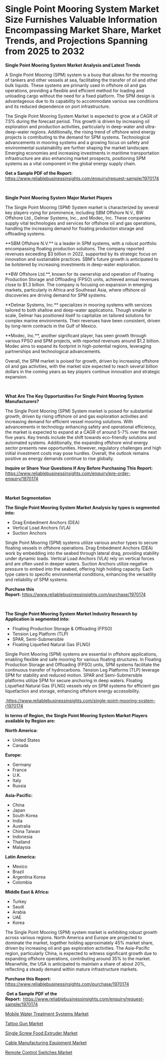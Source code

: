 <p><h1>Single Point Mooring System Market Size Furnishes Valuable Information Encompassing Market Share, Market Trends, and Projections Spanning from 2025 to 2032</h1></p><p><strong>Single Point Mooring System Market Analysis and Latest Trends</strong></p>
<p><p>A Single Point Mooring (SPM) system is a buoy that allows for the mooring of tankers and other vessels at sea, facilitating the transfer of oil and other bulk liquids. These systems are primarily used in offshore oil and gas operations, providing a flexible and efficient method for loading and unloading cargo without the need for a fixed platform. The SPM design is advantageous due to its capability to accommodate various sea conditions and its reduced dependence on port infrastructure.</p><p>The Single Point Mooring System Market is expected to grow at a CAGR of 7.5% during the forecast period. This growth is driven by increasing oil exploration and production activities, particularly in deep-water and ultra-deep-water regions. Additionally, the rising trend of offshore wind energy projects is contributing to the demand for SPM systems. Technological advancements in mooring systems and a growing focus on safety and environmental sustainability are further shaping the market landscape. Emerging economies and increasing investments in maritime transportation infrastructure are also enhancing market prospects, positioning SPM systems as a vital component in the global energy supply chain.</p></p>
<p><strong>Get a Sample PDF of the Report:&nbsp;</strong> <a href="https://www.reliablebusinessinsights.com/enquiry/request-sample/1970174?utm_campaign=57&utm_medium=2&utm_source=Github&utm_content=ia&utm_term=17022025&utm_id=single-point-mooring-system">https://www.reliablebusinessinsights.com/enquiry/request-sample/1970174</a></p>
<p>&nbsp;</p>
<p><strong>Single Point Mooring System Major Market Players</strong></p>
<p><p>The Single Point Mooring (SPM) System market is characterized by several key players vying for prominence, including SBM Offshore N.V., BW Offshore Ltd., Delmar Systems, Inc., and Modec, Inc. These companies supply vital technologies and services for offshore oil and gas operations, handling the increasing demand for floating production storage and offloading systems.</p><p>**SBM Offshore N.V.** is a leader in SPM systems, with a robust portfolio encompassing floating production solutions. The company reported revenues exceeding $3 billion in 2022, supported by its strategic focus on innovation and sustainable practices. SBM's future growth is anticipated to be bolstered by increasing investments in deep-water exploration.</p><p>**BW Offshore Ltd.**, known for its ownership and operation of Floating Production Storage and Offloading (FPSO) units, achieved annual revenues close to $1.3 billion. The company is focusing on expansion in emerging markets, particularly in Africa and Southeast Asia, where offshore oil discoveries are driving demand for SPM systems.</p><p>**Delmar Systems, Inc.** specializes in mooring systems with services tailored to both shallow and deep-water applications. Though smaller in scale, Delmar has positioned itself to capitalize on tailored solutions for complex marine environments. Their revenues have been consistent, driven by long-term contracts in the Gulf of Mexico.</p><p>**Modec, Inc.**, another significant player, has seen growth through various FPSO and SPM projects, with reported revenues around $1.2 billion. Modec aims to expand its footprint in high-potential regions, leveraging partnerships and technological advancements.</p><p>Overall, the SPM market is poised for growth, driven by increasing offshore oil and gas activities, with the market size expected to reach several billion dollars in the coming years as key players continue innovation and strategic expansion.</p></p>
<p>&nbsp;</p>
<p><strong>What Are The Key Opportunities For Single Point Mooring System Manufacturers?</strong></p>
<p><p>The Single Point Mooring (SPM) System market is poised for substantial growth, driven by rising offshore oil and gas exploration activities and increasing demand for efficient vessel mooring solutions. With advancements in technology enhancing safety and operational efficiency, the market is expected to expand at a CAGR of around 5-7% over the next five years. Key trends include the shift towards eco-friendly solutions and automated systems. Additionally, the expanding offshore wind energy sector presents new opportunities. However, regulatory challenges and high initial investment costs may pose hurdles. Overall, the outlook remains positive as energy demands continue to rise globally.</p></p>
<p><strong>Inquire or Share Your Questions If Any Before Purchasing This Report:</strong> <a href="https://www.reliablebusinessinsights.com/enquiry/pre-order-enquiry/1970174?utm_campaign=57&utm_medium=2&utm_source=Github&utm_content=ia&utm_term=17022025&utm_id=single-point-mooring-system">https://www.reliablebusinessinsights.com/enquiry/pre-order-enquiry/1970174</a></p>
<p>&nbsp;</p>
<p><strong>Market Segmentation</strong></p>
<p><strong>The Single Point Mooring System Market Analysis by types is segmented into:</strong></p>
<p><ul><li>Drag Embedment Anchors (DEA)</li><li>Vertical Load Anchors (VLA)</li><li>Suction Anchors</li></ul></p>
<p><p>Single Point Mooring (SPM) systems utilize various anchor types to secure floating vessels in offshore operations. Drag Embedment Anchors (DEA) work by embedding into the seabed through lateral drag, providing stability under dynamic loads. Vertical Load Anchors (VLA) rely on vertical forces and are often used in deeper waters. Suction Anchors utilize negative pressure to embed into the seabed, offering high holding capacity. Each type caters to specific environmental conditions, enhancing the versatility and reliability of SPM systems.</p></p>
<p><strong>Purchase this Report:&nbsp;</strong><a href="https://www.reliablebusinessinsights.com/purchase/1970174?utm_campaign=57&utm_medium=2&utm_source=Github&utm_content=ia&utm_term=17022025&utm_id=single-point-mooring-system">https://www.reliablebusinessinsights.com/purchase/1970174</a></p>
<p>&nbsp;</p>
<p><strong>The Single Point Mooring System Market Industry Research by Application is segmented into:</strong></p>
<p><ul><li>Floating Production Storage & Offloading (FPSO)</li><li>Tension Leg Platform (TLP)</li><li>SPAR, Semi-Submersible</li><li>Floating Liquefied Natural Gas (FLNG)</li></ul></p>
<p><p>Single Point Mooring (SPM) systems are essential in offshore applications, enabling flexible and safe mooring for various floating structures. In Floating Production Storage and Offloading (FPSO) units, SPM systems facilitate the continuous transfer of hydrocarbons. Tension Leg Platforms (TLP) leverage SPM for stability and reduced motion. SPAR and Semi-Submersible platforms utilize SPM for secure anchoring in deep waters. Floating Liquefied Natural Gas (FLNG) vessels rely on SPM systems for efficient gas liquefaction and storage, enhancing offshore energy accessibility.</p></p>
<p><a href="https://www.reliablebusinessinsights.com/single-point-mooring-system-r1970174?utm_campaign=57&utm_medium=2&utm_source=Github&utm_content=ia&utm_term=17022025&utm_id=single-point-mooring-system">&nbsp;https://www.reliablebusinessinsights.com/single-point-mooring-system-r1970174</a></p>
<p><strong>In terms of Region, the Single Point Mooring System Market Players available by Region are:</strong></p>
<p>
    <p> <strong> North America: </strong>
        <ul>
            <li>United States</li>
            <li>Canada</li>
        </ul>
        </p> 
    <p> <strong> Europe: </strong>
        <ul>
            <li>Germany</li>
            <li>France</li>
            <li>U.K.</li>
            <li>Italy</li>
            <li>Russia</li>
        </ul>
        </p> 
    <p> <strong> Asia-Pacific: </strong>
        <ul>
            <li>China</li>
            <li>Japan</li>
            <li>South Korea</li>
            <li>India</li>
            <li>Australia</li>
            <li>China Taiwan</li>
            <li>Indonesia</li>
            <li>Thailand</li>
            <li>Malaysia</li>
        </ul>
        </p> 
    <p> <strong> Latin America: </strong>
        <ul>
            <li>Mexico</li>
            <li>Brazil</li>
            <li>Argentina Korea</li>
            <li>Colombia</li>
        </ul>
        </p> 
    <p> <strong> Middle East & Africa: </strong>
        <ul>
            <li>Turkey</li>
            <li>Saudi</li>
            <li>Arabia</li>
            <li>UAE</li>
            <li>Korea</li>
        </ul>
    </p>
    </p>
<p><p>The Single Point Mooring (SPM) system market is exhibiting robust growth across various regions. North America and Europe are projected to dominate the market, together holding approximately 45% market share, driven by increasing oil and gas exploration activities. The Asia-Pacific region, particularly China, is expected to witness significant growth due to expanding offshore operations, contributing around 35% to the market. Meanwhile, the USA is anticipated to maintain a share of about 20%, reflecting a steady demand within mature infrastructure markets.</p></p>
<p><strong>Purchase this Report: </strong><a href="https://www.reliablebusinessinsights.com/purchase/1970174?utm_campaign=57&utm_medium=2&utm_source=Github&utm_content=ia&utm_term=17022025&utm_id=single-point-mooring-system">https://www.reliablebusinessinsights.com/purchase/1970174</a></p>
<p>&nbsp;<strong>Get a Sample PDF of the Report:&nbsp;&nbsp;</strong><a href="https://www.reliablebusinessinsights.com/enquiry/request-sample/1970174?utm_campaign=57&utm_medium=2&utm_source=Github&utm_content=ia&utm_term=17022025&utm_id=single-point-mooring-system">https://www.reliablebusinessinsights.com/enquiry/request-sample/1970174</a></p>
<p><strong></strong></p>
<p><p><a href="https://github.com/jandedaboy1/Market-Research-Report-List-1/blob/main/mobile-water-treatment-systems-market.md?utm_campaign=57&utm_medium=2&utm_source=Github&utm_content=ia&utm_term=17022025&utm_id=single-point-mooring-system">Mobile Water Treatment Systems Market</a></p><p><a href="https://github.com/akermigarib/Market-Research-Report-List-1/blob/main/tattoo-gun-market.md?utm_campaign=57&utm_medium=2&utm_source=Github&utm_content=ia&utm_term=17022025&utm_id=single-point-mooring-system">Tattoo Gun Market</a></p><p><a href="https://github.com/theriiawande/Market-Research-Report-List-1/blob/main/single-screw-food-extruder-market.md?utm_campaign=57&utm_medium=2&utm_source=Github&utm_content=ia&utm_term=17022025&utm_id=single-point-mooring-system">Single Screw Food Extruder Market</a></p><p><a href="https://github.com/dushornerfe/Market-Research-Report-List-1/blob/main/cable-manufacturing-equipment-market.md?utm_campaign=57&utm_medium=2&utm_source=Github&utm_content=ia&utm_term=17022025&utm_id=single-point-mooring-system">Cable Manufacturing Equipment Market</a></p><p><a href="https://github.com/djarixneoza/Market-Research-Report-List-1/blob/main/remote-control-switches-market.md?utm_campaign=57&utm_medium=2&utm_source=Github&utm_content=ia&utm_term=17022025&utm_id=single-point-mooring-system">Remote Control Switches Market</a></p></p>